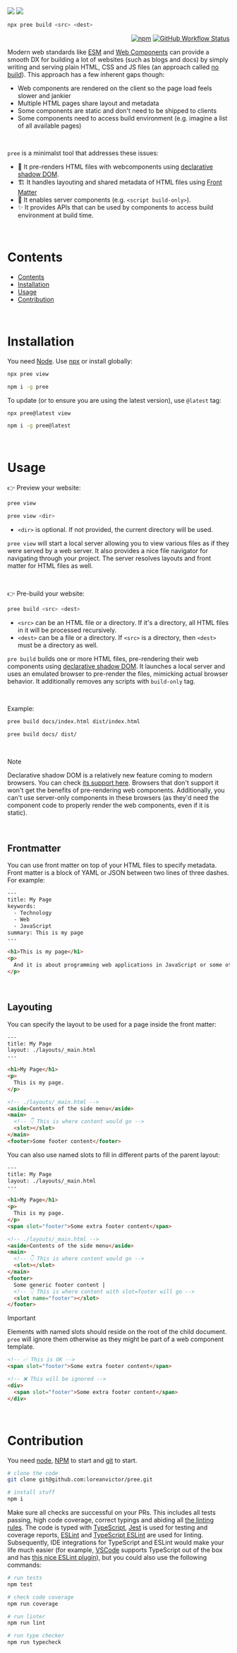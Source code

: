 <img src="./splash-dark.svg#gh-dark-mode-only"/>
<img src="./splash-light.svg#gh-light-mode-only"/>

```bash
npx pree build <src> <dest>
```

<div align="right">

[![npm](https://img.shields.io/npm/v/pree?color=black&label=&style=flat-square)](https://www.npmjs.com/package/pree)
[![GitHub Workflow Status](https://img.shields.io/github/actions/workflow/status/loreanvictor/pree/coverage.yml?label=&style=flat-square)](https://github.com/loreanvictor/pree/actions/workflows/coverage.yml)

</div>

Modern web standards like [ESM](https://developer.mozilla.org/en-US/docs/Web/JavaScript/Guide/Modules) and [Web Components](https://developer.mozilla.org/en-US/docs/Web/Web_Components) can provide a smooth DX for building a lot of websites (such as blogs and docs) by simply writing and serving plain HTML, CSS and JS files (an approach called [no build](https://world.hey.com/dhh/you-can-t-get-faster-than-no-build-7a44131c)). This approach has a few inherent gaps though:

- Web components are rendered on the client so the page load feels slower and jankier
- Multiple HTML pages share layout and metadata
- Some components are static and don't need to be shipped to clients
- Some components need to access build environment (e.g. imagine a list of all available pages)

<br>

`pree` is a minimalst tool that addresses these issues:

- 🧬  It pre-renders HTML files with webcomponents using [declarative shadow DOM](https://developer.mozilla.org/en-US/docs/Web/API/Web_components/Using_shadow_DOM#declaratively_with_html).
- 🏗️ It handles layouting and shared metadata of HTML files using [Front Matter](https://www.scribendi.com/academy/articles/front_matter.en.html#:~:text=Front%20matter%20is%20the%20first,a%20preface%2C%20and%20much%20more.)
- 👻 It enables server components (e.g. `<script build-only>`).
- ✨ It provides APIs that can be used by components to access build environment at build time.

<br>

# Contents

- [Contents](#contents)
- [Installation](#installation)
- [Usage](#usage)
- [Contribution](#contribution)

<br>

# Installation

You need [Node](https://nodejs.org/en/). Use [npx](https://www.npmjs.com/package/npx) or install globally:

```bash
npx pree view
```
```bash
npm i -g pree
```

To update (or to ensure you are using the latest version), use `@latest` tag:

```bash
npx pree@latest view
```
```bash
npm i -g pree@latest
```

<br>

# Usage

👉 Preview your website:

```bash
pree view
```
```bash
pree view <dir>
```

- `<dir>` is optional. If not provided, the current directory will be used.

`pree view` will start a local server allowing you to view various files as if they were served by
a web server. It also provides a nice file navigator for navigating through your project. The server
resolves layouts and front matter for HTML files as well.

<br>

👉  Pre-build your website:

```bash
pree build <src> <dest>
```

- `<src>` can be an HTML file or a directory. If it's a directory, all HTML files in it will be processed recursively.
- `<dest>` can be a file or a directory. If `<src>` is a directory, then `<dest>` must be a directory as well.

`pre build` builds one or more HTML files, pre-rendering their web components using [declarative shadow DOM](https://developer.mozilla.org/en-US/docs/Web/API/Web_components/Using_shadow_DOM#declaratively_with_html). It launches a local server and uses an emulated browser to pre-render the files, mimicking actual browser behavior. It additionally removes any scripts with `build-only` tag.

<br>

Example:

```bash
pree build docs/index.html dist/index.html
```
```bash
pree build docs/ dist/
```

<br>

> [!NOTE]
> Declarative shadow DOM is a relatively new feature coming to modern browsers. You can check [its support here](https://caniuse.com/declarative-shadow-dom). Browsers that don't support it won't get the benefits of pre-rendering
> web components. Additionally, you can't use server-only components in these browsers (as they'd need the component code
> to properly render the web components, even if it is static).

<br>

## Frontmatter

You can use front matter on top of your HTML files to specify metadata. Front matter is a block of YAML or JSON between two lines of three dashes. For example:

```html
---
title: My Page
keywords:
  - Technology
  - Web
  - JavaScript
summary: This is my page
---

<h1>This is my page</h1>
<p>
  And it is about programming web applications in JavaScript or some other topic.
</p>
```

<br>

## Layouting

You can specify the layout to be used for a page inside the front matter:

```html
---
title: My Page
layout: ./layouts/_main.html
---

<h1>My Page</h1>
<p>
  This is my page.
</p>
```
```html
<!-- ./layouts/_main.html -->
<aside>Contents of the side menu</aside>
<main>
  <!-- 👇 This is where content would go -->
  <slot></slot>
</main>
<footer>Some footer content</footer>
```

You can also use named slots to fill in different parts of the parent layout:

```html
---
title: My Page
layout: ./layouts/_main.html
---

<h1>My Page</h1>
<p>
  This is my page.
</p>
<span slot="footer">Some extra footer content</span>
```
```html
<!-- ./layouts/_main.html -->
<aside>Contents of the side menu</aside>
<main>
  <!-- 👇 This is where content would go -->
  <slot></slot>
</main>
<footer>
  Some generic footer content |
  <!-- 👇 This is where content with slot=footer will go -->
  <slot name="footer"></slot>
</footer>
```

> [!IMPORTANT]
> Elements with named slots should reside on the root of the child document. `pree` will ignore them otherwise
> as they might be part of a web component template.
> ```html
> <!-- ✅ This is OK -->
> <span slot="footer">Some extra footer content</span>
> ```
> ```html
> <!-- ❌ This will be ignored -->
> <div>
>   <span slot="footer">Some extra footer content</span>
> </div>
> ```

<br>

# Contribution

You need [node](https://nodejs.org/en/), [NPM](https://www.npmjs.com) to start and [git](https://git-scm.com) to start.

```bash
# clone the code
git clone git@github.com:loreanvictor/pree.git
```
```bash
# install stuff
npm i
```

Make sure all checks are successful on your PRs. This includes all tests passing, high code coverage, correct typings and abiding all [the linting rules](https://github.com/loreanvictor/pree/blob/main/.eslintrc). The code is typed with [TypeScript](https://www.typescriptlang.org), [Jest](https://jestjs.io) is used for testing and coverage reports, [ESLint](https://eslint.org) and [TypeScript ESLint](https://typescript-eslint.io) are used for linting. Subsequently, IDE integrations for TypeScript and ESLint would make your life much easier (for example, [VSCode](https://code.visualstudio.com) supports TypeScript out of the box and has [this nice ESLint plugin](https://marketplace.visualstudio.com/items?itemName=dbaeumer.vscode-eslint)), but you could also use the following commands:

```bash
# run tests
npm test
```
```bash
# check code coverage
npm run coverage
```
```bash
# run linter
npm run lint
```
```bash
# run type checker
npm run typecheck
```
